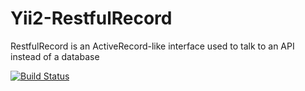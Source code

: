 # Yii2-RestfulRecord

RestfulRecord is an ActiveRecord-like interface used to talk to an API instead of a database

[![Build Status](https://travis-ci.org/marksost/yii2-restfulrecord.svg?branch=master)](https://travis-ci.org/marksost/yii2-restfulrecord)
